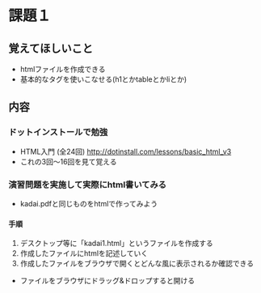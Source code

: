 # 課題１
## 覚えてほしいこと
* htmlファイルを作成できる
* 基本的なタグを使いこなせる(h1とかtableとかliとか)

## 内容

### ドットインストールで勉強
* HTML入門 (全24回) http://dotinstall.com/lessons/basic_html_v3
* これの3回〜16回を見て覚える

### 演習問題を実施して実際にhtml書いてみる
* kadai.pdfと同じものをhtmlで作ってみよう

#### 手順
1. デスクトップ等に「kadai1.html」というファイルを作成する
2. 作成したファイルにhtmlを記述していく
3. 作成したファイルをブラウザで開くとどんな風に表示されるか確認できる
  + ファイルをブラウザにドラッグ&ドロップすると開ける

